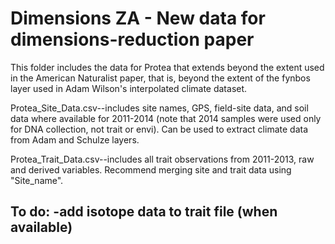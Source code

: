 Dimensions ZA - New data for dimensions-reduction paper
===============================

This folder includes the data for Protea that extends beyond the extent used in the American Naturalist paper, that is, beyond the extent of the fynbos layer used in Adam Wilson's interpolated climate dataset.

Protea_Site_Data.csv--includes site names, GPS, field-site data, and soil data where available for 2011-2014 (note that 2014 samples were used only for DNA collection, not trait or envi). Can be used to extract climate data from Adam and Schulze layers.

Protea_Trait_Data.csv--includes all trait observations from 2011-2013, raw and derived variables. Recommend merging site and trait data using "Site_name".

To do:
-add isotope data to trait file (when available)
-